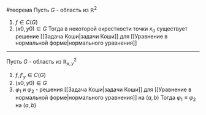 #теорема
Пусть $G$ - область из $\mathbb{R}^2$
1. $f \in C(G)$
2. $(x0, y0) \in G$
Тогда в некоторой окрестности точки $x_0$ существует решение [[Задача Коши|задачи Коши]] для [[Уравнение в нормальной форме|нормального уравнения]]

---

Пусть $G$ - область из $\mathbb{R}^2_{x, y}$
1. $f, f′_y \in C(G)$
2. $(x0, y0) \in G$
3. $\varphi_1$ и $\varphi_2$ - решения [[Задача Коши|задачи Коши]] для [[Уравнение в нормальной форме|нормального уравнения]] на $(a, b)$
Тогда $\varphi_1 \equiv \varphi_2$ на $(a, b)$
